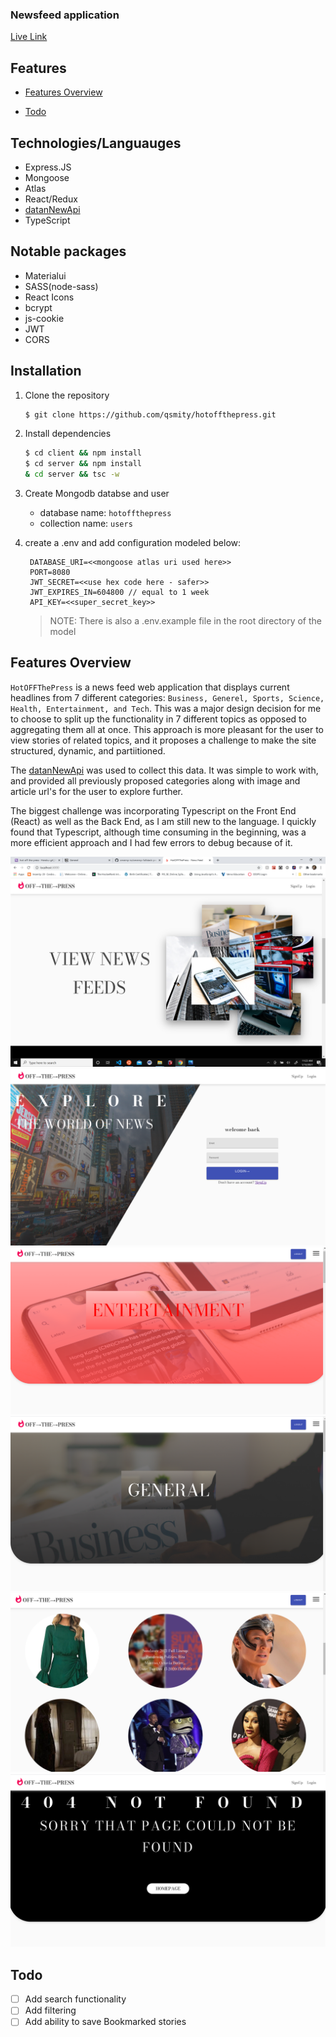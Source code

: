 
### Newsfeed application

[Live Link](https://aabluejay.herokuapp.com/)

## Features
- [Features Overview](#Features-Overview)

- [Todo](#Todo)


## Technologies/Languauges
- Express.JS
- Mongoose
- Atlas
- React/Redux
-  [datanNewApi](https://datanews.io/docs)
- TypeScript

## Notable packages
- Materialui
- SASS(node-sass)
- React Icons
- bcrypt
- js-cookie
- JWT
- CORS

## Installation
1. Clone the repository

   ```bash
   $ git clone https://github.com/qsmity/hotoffthepress.git
   ```
2. Install dependencies
   ```bash
   $ cd client && npm install
   $ cd server && npm install
   & cd server && tsc -w
   ```

3. Create Mongodb databse and user

   - database name: `hotoffthepress`
   - collection name: `users`


4. create a .env and add configuration modeled below:

   ```
    DATABASE_URI=<<mongoose atlas uri used here>>
    PORT=8080
    JWT_SECRET=<<use hex code here - safer>>
    JWT_EXPIRES_IN=604800 // equal to 1 week
    API_KEY=<<super_secret_key>>    
   ```

   >NOTE: There is also a .env.example file in the root directory of the model
   

## Features Overview

`HotOFFThePress` is a news feed web application that displays current headlines from 7 different categories: `Business, Generel, Sports, Science, Health, Entertainment, and Tech`. This was a major design decision for me to choose to split up the functionality in 7 different topics as opposed to aggregating them all at once. This approach is more pleasant for the user to view stories of related topics, and it proposes a challenge to make the site structured, dynamic, and partiitioned. 

The [datanNewApi](https://datanews.io/docs) was used to collect this data. It was simple to work with, and provided all previously proposed categories along with image and article url's for the user to explore further. 

The biggest challenge was incorporating Typescript on the Front End (React) as well as the Back End, as I am still new to the language. I quickly found that Typescript, although time consuming in the beginning, was a more efficient approach and I had few errors to debug because of it. 

![Landing2](./documentation/hotgallery.png) 
![Landing](./documentation/hotauth.png)
![Landing](./documentation/hotentertainment.png)
![Landing](./documentation/hotgeneral.png)
![Landing](./documentation/hotnewsfeed.png)
![Landing](./documentation/hot404.png)


## Todo
- [ ] Add search functionality
- [ ] Add filtering
- [ ] Add ability to save Bookmarked stories